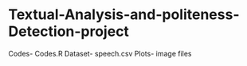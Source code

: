 # Textual-Analysis-and-politeness-Detection-project
Codes- Codes.R
Dataset- speech.csv
Plots- image files

